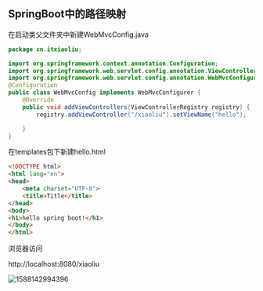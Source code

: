 ## SpringBoot中的路径映射

在启动类父文件夹中新建WebMvcConfig.java

```java
package cn.itxiaoliu;

import org.springframework.context.annotation.Configuration;
import org.springframework.web.servlet.config.annotation.ViewControllerRegistry;
import org.springframework.web.servlet.config.annotation.WebMvcConfigurer;
@Configuration
public class WebMvcConfig implements WebMvcConfigurer {
    @Override
    public void addViewControllers(ViewControllerRegistry registry) {
        registry.addViewController("/xiaoliu").setViewName("hello");

    }
}

```

在templates包下新建hello.html

```html
<!DOCTYPE html>
<html lang="en">
<head>
    <meta charset="UTF-8">
    <title>Title</title>
</head>
<body>
<h1>hello spring boot!</h1>
</body>
</html>
```

浏览器访问

http://localhost:8080/xiaoliu

![1588142994396](C:\Users\MI\AppData\Roaming\Typora\typora-user-images\1588142994396.png)